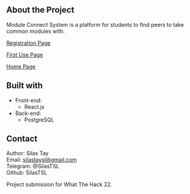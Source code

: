 ## About the Project

Module Connect System is a platform for students to find peers to take common modules with.

<ins>Registration Page</ins><br>

<ins>First Use Page</ins><br>

<ins>Home Page</ins><br>

## Built with

- Front-end:
    - React.js
- Back-end:
    - PostgreSQL
    
## Contact
Author: Silas Tay<br>
Email: silastaysl@gmail.com<br>
Telegram: @SilasTSL<br>
Github: SilasTSL

Project submission for What The Hack 22.
